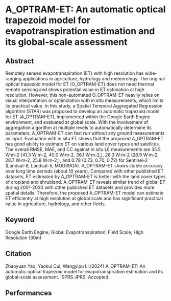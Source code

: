 # A_OPTRAM-ET: An automatic optical trapezoid model for evapotranspiration estimation and its global-scale assessment

## Abstract
Remotely sensed evapotranspiration (ET) with high resolution has wide-ranging applications in agriculture, hydrology and meteorology. The original optical trapezoid model for ET (O_OPTRAM-ET) does not need thermal remote sensing and shows potential value in ET estimation at high resolution. However, this non-automated O_OPTRAM-ET heavily relies on visual interpretation or optimization with in situ measurements, which limits its practical value. In this study, a Spatial Temporal Aggregated Regression algorithm (STAR) was proposed to develop an automatic trapezoid model for ET (A_OPTRAM-ET), implemented within the Google Earth Engine environment, and evaluated at global scale. With the involvement of aggregation algorithm at multiple levels to automatically determine its parameters, A_OPTRAM-ET can fast run without any ground measurements as input. Evaluation with in situ ET shows that the proposed A_OPTRAM-ET has good ability to estimate ET on various land cover types and satellites. The overall RMSE, MAE, and CC against in situ LE measurements are 35.5 W·m-2 (41.3 W·m-2, 40.0 W·m-2, 36.1 W·m-2,), 26.3 W·m-2 (28.9 W·m-2, 28.7 W·m-2, 25.8 W·m-2,), and 0.78 (0.73, 0.70, 0.72) for Sentinel-2 (Landsat-8, Landsat-5, MOD09GA). A_OPTRAM-ET shows stable accuracy over long time periods (about 10 years). Compared with other published ET datasets, ET estimated by A_OPTRAM-ET is better with the land cover types of cropland and shrubland. A_OPTRAM-ET reveals similar trend of global ET during 2001-2020 with other published ET datasets and provides more spatial details. Therefore, the proposed A_OPTRAM-ET model can estimate ET efficiently at high resolution at global scale and has significant practical value in agriculture, hydrology, and other fields.

## Keyword
Google Earth Engine; Global Evapotranspiration; Field Scale; High Resolution (30m)

## Citation
Zhaoyuan Yao, Yaokui Cui, Wangyipu Li.(2024) A_OPTRAM-ET: An automatic optical trapezoid model for evapotranspiration estimation and its global-scale assessment. ISPRS JPRS. Accepted.

## Performances

